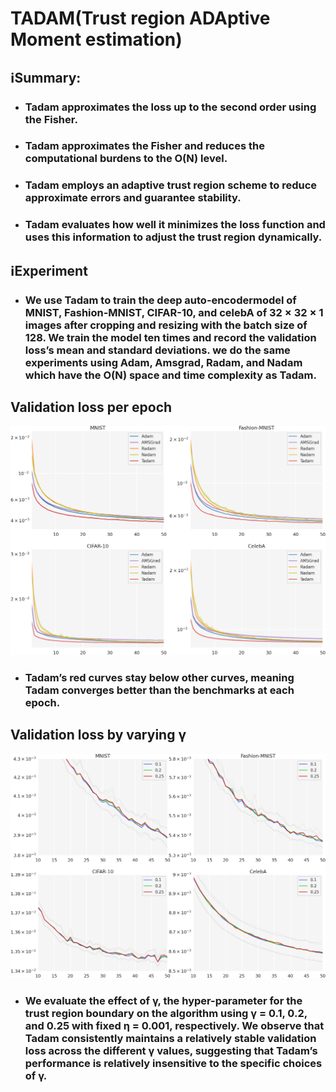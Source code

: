 # TADAM(Trust region ADAptive Moment estimation)


## ℹ️Summary:

- ### Tadam approximates the loss up to the second order using the Fisher.

- ### Tadam approximates the Fisher and reduces the computational burdens to the O(N) level.

- ### Tadam employs an adaptive trust region scheme to reduce approximate errors and guarantee stability. 

- ### Tadam evaluates how well it minimizes the loss function and uses this information to adjust the trust region dynamically.

## ℹ️Experiment

- ### We use Tadam to train the deep auto-encodermodel of MNIST, Fashion-MNIST, CIFAR-10, and celebA of 32 × 32 × 1 images after cropping and resizing with the batch size of 128. We train the model ten times and record the validation loss’s mean and standard deviations. we do the same experiments using Adam, Amsgrad, Radam, and Nadam which have the O(N) space and time complexity as Tadam.

## Validation loss per epoch

![L2 loss per epoch](/images/loss_mse_step.png)

- ### Tadam’s red curves stay below other curves, meaning Tadam converges better than the benchmarks at each epoch.

## Validation loss by varying γ 

![L2 loss per epoch](/images/loss_mse_gamma_up.png)

- ### We evaluate the effect of γ, the hyper-parameter for the trust region boundary on the algorithm using γ = 0.1, 0.2, and 0.25 with fixed η = 0.001, respectively. We observe that Tadam consistently maintains a relatively stable validation loss across the different γ values, suggesting that Tadam’s performance is relatively insensitive to the specific choices of γ.
